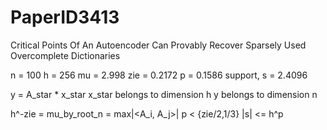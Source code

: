 # PaperID3413
Critical Points Of An Autoencoder Can Provably Recover Sparsely Used Overcomplete Dictionaries

n = 100
h = 256
mu = 2.998
zie = 0.2172
p = 0.1586
support, s = 2.4096

y = A_star * x_star
x_star belongs to dimension h
y belongs to dimension n

h^-zie = mu_by_root_n = max|<A_i, A_j>|
p < {zie/2,1/3}
|s| <= h^p

